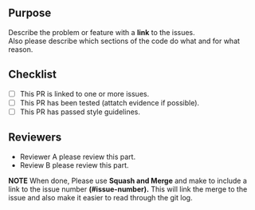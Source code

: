 ## Purpose  
Describe the problem or feature with a **link** to the issues.  
Also please describe which sections of the code do what and for what reason.
 

## Checklist
 - [ ] This PR is linked to one or more issues.
 - [ ] This PR has been tested (attatch evidence if possible).
 - [ ] This PR has passed style guidelines.

## Reviewers
 -  Reviewer A please review this part.
 - Review B please review this part.

**NOTE**
When done, Please use **Squash and Merge** and make to include a link to the issue number **(#issue-number).**   This will link the merge to the issue and also make it easier to read through the git log.
